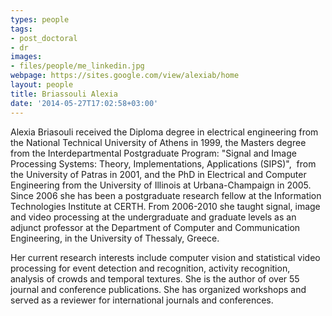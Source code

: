 ```yaml
---
types: people
tags:
- post_doctoral
- dr
images:
- files/people/me_linkedin.jpg
webpage: https://sites.google.com/view/alexiab/home
layout: people
title: Briassouli Alexia
date: '2014-05-27T17:02:58+03:00'
---
```

<div class="field field-name-body field-type-text-with-summary field-label-hidden">
	<div class="field-items">
		<div class="field-item even">
			<p>Alexia Briasouli received the Diploma degree in electrical engineering from the National Technical University of Athens in 1999, the Masters degree from the Interdepartmental Postgraduate Program: "Signal and Image Processing Systems: Theory, Implementations, Applications (SIPS)",&nbsp; from the University of Patras in 2001, and the PhD in Electrical and Computer Engineering from the University of Illinois at Urbana-Champaign in 2005. Since 2006 she has been a postgraduate research fellow at the Information Technologies Institute at CERTH. From 2006-2010 she taught signal, image and video processing at the undergraduate and graduate levels as an adjunct professor at the Department of Computer and Communication Engineering, in the University of Thessaly, Greece.</p>
			<p>Her current research interests include computer vision and statistical video processing for event detection and recognition, activity recognition, analysis of crowds and temporal textures. She is the author of over 55 journal and conference publications. She has organized workshops and served as a reviewer for international journals and conferences.</p>
			<p>&nbsp;</p>
		</div>
	</div>
</div>
<p>&nbsp;</p>
